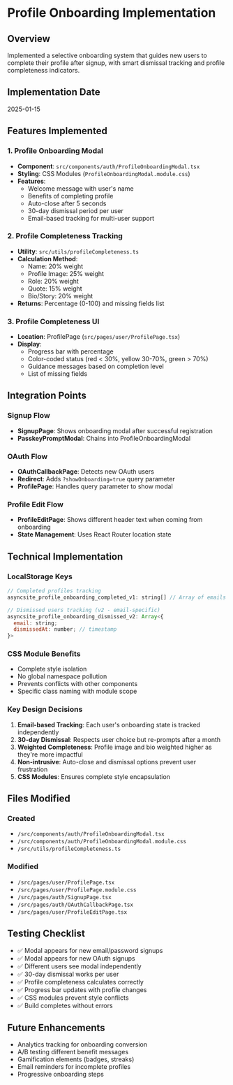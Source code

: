 # Profile Onboarding Implementation

## Overview
Implemented a selective onboarding system that guides new users to complete their profile after signup, with smart dismissal tracking and profile completeness indicators.

## Implementation Date
2025-01-15

## Features Implemented

### 1. Profile Onboarding Modal
- **Component**: `src/components/auth/ProfileOnboardingModal.tsx`
- **Styling**: CSS Modules (`ProfileOnboardingModal.module.css`)
- **Features**:
  - Welcome message with user's name
  - Benefits of completing profile
  - Auto-close after 5 seconds
  - 30-day dismissal period per user
  - Email-based tracking for multi-user support

### 2. Profile Completeness Tracking
- **Utility**: `src/utils/profileCompleteness.ts`
- **Calculation Method**:
  - Name: 20% weight
  - Profile Image: 25% weight
  - Role: 20% weight
  - Quote: 15% weight
  - Bio/Story: 20% weight
- **Returns**: Percentage (0-100) and missing fields list

### 3. Profile Completeness UI
- **Location**: ProfilePage (`src/pages/user/ProfilePage.tsx`)
- **Display**:
  - Progress bar with percentage
  - Color-coded status (red < 30%, yellow 30-70%, green > 70%)
  - Guidance messages based on completion level
  - List of missing fields

## Integration Points

### Signup Flow
- **SignupPage**: Shows onboarding modal after successful registration
- **PasskeyPromptModal**: Chains into ProfileOnboardingModal

### OAuth Flow  
- **OAuthCallbackPage**: Detects new OAuth users
- **Redirect**: Adds `?showOnboarding=true` query parameter
- **ProfilePage**: Handles query parameter to show modal

### Profile Edit Flow
- **ProfileEditPage**: Shows different header text when coming from onboarding
- **State Management**: Uses React Router location state

## Technical Implementation

### LocalStorage Keys
```javascript
// Completed profiles tracking
asyncsite_profile_onboarding_completed_v1: string[] // Array of emails

// Dismissed users tracking (v2 - email-specific)
asyncsite_profile_onboarding_dismissed_v2: Array<{
  email: string;
  dismissedAt: number; // timestamp
}>
```

### CSS Module Benefits
- Complete style isolation
- No global namespace pollution
- Prevents conflicts with other components
- Specific class naming with module scope

### Key Design Decisions

1. **Email-based Tracking**: Each user's onboarding state is tracked independently
2. **30-day Dismissal**: Respects user choice but re-prompts after a month
3. **Weighted Completeness**: Profile image and bio weighted higher as they're more impactful
4. **Non-intrusive**: Auto-close and dismissal options prevent user frustration
5. **CSS Modules**: Ensures complete style encapsulation

## Files Modified

### Created
- `/src/components/auth/ProfileOnboardingModal.tsx`
- `/src/components/auth/ProfileOnboardingModal.module.css`
- `/src/utils/profileCompleteness.ts`

### Modified
- `/src/pages/user/ProfilePage.tsx`
- `/src/pages/user/ProfilePage.module.css`
- `/src/pages/auth/SignupPage.tsx`
- `/src/pages/auth/OAuthCallbackPage.tsx`
- `/src/pages/user/ProfileEditPage.tsx`

## Testing Checklist
- ✅ Modal appears for new email/password signups
- ✅ Modal appears for new OAuth signups
- ✅ Different users see modal independently
- ✅ 30-day dismissal works per user
- ✅ Profile completeness calculates correctly
- ✅ Progress bar updates with profile changes
- ✅ CSS modules prevent style conflicts
- ✅ Build completes without errors

## Future Enhancements
- Analytics tracking for onboarding conversion
- A/B testing different benefit messages
- Gamification elements (badges, streaks)
- Email reminders for incomplete profiles
- Progressive onboarding steps